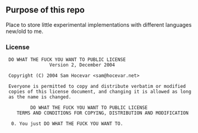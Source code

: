 ## Purpose of this repo

Place to store little experimental implementations with different languages new/old to me.

### License

     DO WHAT THE FUCK YOU WANT TO PUBLIC LICENSE
                    Version 2, December 2004
        
     Copyright (C) 2004 Sam Hocevar <sam@hocevar.net>
      
     Everyone is permitted to copy and distribute verbatim or modified
     copies of this license document, and changing it is allowed as long
     as the name is changed.
      
             DO WHAT THE FUCK YOU WANT TO PUBLIC LICENSE
        TERMS AND CONDITIONS FOR COPYING, DISTRIBUTION AND MODIFICATION
       
      0. You just DO WHAT THE FUCK YOU WANT TO.
